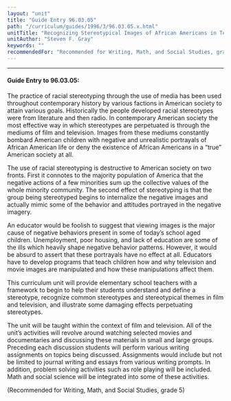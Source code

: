 ```yaml
---
layout: "unit"
title: "Guide Entry 96.03.05"
path: "/curriculum/guides/1996/3/96.03.05.x.html"
unitTitle: "Recognizing Stereotypical Images of African Americans in Television and Movies"
unitAuthor: "Steven F. Gray"
keywords: ""
recommendedFor: "Recommended for Writing, Math, and Social Studies, grade 5"
---
```

<body>
<hr/>
<h4>
Guide Entry to 96.03.05:
</h4>
The practice of racial stereotyping through the use of media has been used throughout contemporary history by various factions in American society to attain various goals. Historically the people developed racial stereotypes were from literature and then radio. In contemporary American society the most effective way in which stereotypes are perpetuated is through the mediums of film and television. Images from these mediums constantly bombard American children with negative and unrealistic portrayals of African American life or deny the existence of African Americans in a “true” American society at all.
<p>
The use of racial stereotyping is destructive to American society on two fronts. First it connotes to the majority population of America that the negative actions of a few minorities sum up the collective values of the whole minority community. The second effect of stereotyping is that the group being stereotyped begins to internalize the negative images and actually mimic some of the behavior and attitudes portrayed in the negative imagery.
</p>
<p>
An educator would be foolish to suggest that viewing images is the major cause of negative behaviors present in some of today’s school aged children. Unemployment, poor housing, and lack of education are some of the ills which heavily shape negative behavior patterns. However, it would be absurd to assert that these portrayals have no effect at all. Educators have to develop programs that teach children how and why television and movie images are manipulated and how these manipulations affect them.
</p>
<p>
This curriculum unit will provide elementary school teachers with a framework to begin to help their students understand and define a stereotype, recognize common stereotypes and stereotypical themes in film and television, and illustrate some damaging effects perpetuating stereotypes.
</p>
<p>
The unit will be taught within the context of film and television. All of the unit’s activities will revolve around watching selected movies and documentaries and discussing these materials in small and large groups. Preceding each discussion students will perform various writing assignments on topics being discussed. Assignments would include but not be limited to journal writing and essays from various writing prompts. In addition, problem solving activities such as role playing will be included. Math and social science will be integrated into some of these activities.
</p>
<p>
(Recommended for Writing, Math, and Social Studies, grade 5)
</p>
</body>